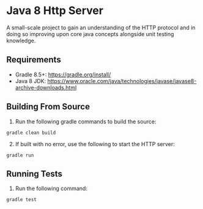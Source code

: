 # Java 8 Http Server

A small-scale project to gain an understanding of the HTTP protocol and in doing so improving
upon core java concepts alongside unit testing knowledge.

## Requirements
- Gradle 8.5+: https://gradle.org/install/
- Java 8 JDK: https://www.oracle.com/java/technologies/javase/javase8-archive-downloads.html

## Building From Source

1. Run the following gradle commands to build the source:
```
gradle clean build
```
2. If built with no error, use the following to start the HTTP server:
```
gradle run
```

## Running Tests

1. Run the following command:
```
gradle test
```